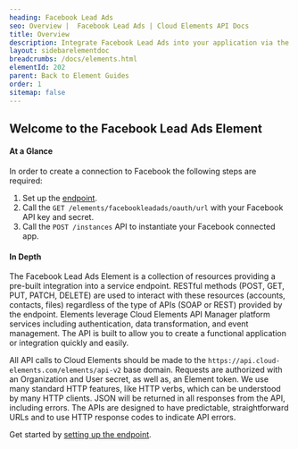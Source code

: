 ```yaml
---
heading: Facebook Lead Ads
seo: Overview |  Facebook Lead Ads | Cloud Elements API Docs
title: Overview
description: Integrate Facebook Lead Ads into your application via the Cloud Elements APIs.
layout: sidebarelementdoc
breadcrumbs: /docs/elements.html
elementId: 202
parent: Back to Element Guides
order: 1
sitemap: false
---
```


## Welcome to the Facebook Lead Ads Element


#### At a Glance

In order to create a connection to Facebook the following steps are required:

1. Set up the [endpoint](facebookleadads-endpoint-setup.html).
2. Call the `GET /elements/facebookleadads/oauth/url` with your Facebook API key and secret.
3. Call the `POST /instances` API to instantiate your Facebook connected app.

#### In Depth

The Facebook Lead Ads Element is a collection of resources providing a pre-built integration into a service endpoint. RESTful methods (POST, GET, PUT, PATCH, DELETE) are used to interact with these resources (accounts, contacts, files) regardless of the type of APIs (SOAP or REST) provided by the endpoint. Elements leverage Cloud Elements API Manager platform services including authentication, data transformation, and event management.  The API is built to allow you to create a functional application or integration quickly and easily.

All API calls to Cloud Elements should be made to the `https://api.cloud-elements.com/elements/api-v2` base domain. Requests are authorized with an Organization and User secret, as well as, an Element token.  We use many standard HTTP features, like HTTP verbs, which can be understood by many HTTP clients. JSON will be returned in all responses from the API, including errors. The APIs are designed to have predictable, straightforward URLs and to use HTTP response codes to indicate API errors.

Get started by [setting up the endpoint](facebookleadads-endpoint-setup.html).
